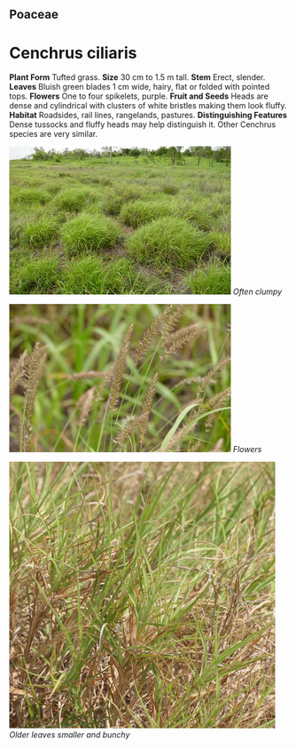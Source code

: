 ## Poaceae
# Cenchrus ciliaris
 **Plant Form** Tufted grass. **Size** 30 cm to 1.5 m tall. **Stem** Erect, slender. **Leaves** Bluish green blades 1 cm wide, hairy, flat or folded with pointed tops. **Flowers** One to four spikelets, purple. **Fruit and Seeds** Heads are dense and cylindrical with clusters of white bristles making them look fluffy. **Habitat** Roadsides, rail lines, rangelands, pastures. **Distinguishing Features** Dense tussocks and fluffy heads may help distinguish it. Other Cenchrus species are very similar.


![Often clumpy](9601_P6930573.jpg)
 *Often clumpy* 

![Flowers](9558_P6930527.jpg)
 *Flowers* 

![Older leaves smaller and bunchy](97755_P1155611.jpg)
 *Older leaves smaller and bunchy* 

